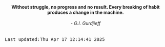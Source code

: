 
<div align="center"><b><span>Without struggle, no progress and no result. Every breaking of habit produces a change in the machine.</span></b><br><br><i> - G.I. Gurdjieff</i></div>
<br><br><kbd>Last updated:Thu Apr 17 12:14:41 2025</kbd>